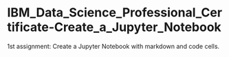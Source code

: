 # IBM_Data_Science_Professional_Certificate-Create_a_Jupyter_Notebook
1st assignment: Create a Jupyter Notebook with markdown and code cells.
